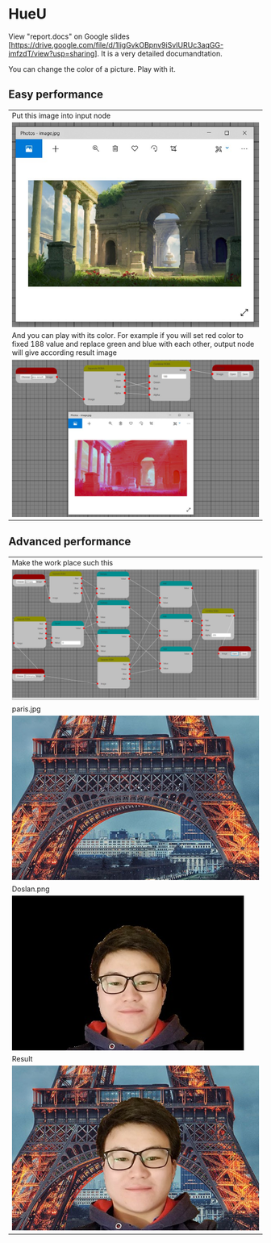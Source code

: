 # HueU

View "report.docs" on Google slides [https://drive.google.com/file/d/1ligGvkOBpnv9iSvIURUc3aqGG-imfzdT/view?usp=sharing]. It is a very detailed documandtation.

You can change the color of a picture. Play with it.

## Easy performance
<table>
  <tr>
    <td>Put this image into input node</td>
  </tr>
  <tr>
    <td><img src="Screenshots/input.jpg"></td>
  </tr>
  <tr>
    <td>And you can play with its color. For example if you will set red color to fixed 188 value and replace green and blue with each other, output node will give according result image</td>
  </tr>
  <tr>
    <td><img src="Screenshots/output.jpg"></td>
  </tr>
</table>

## Advanced performance
<table> 
  <tr>
    <td>Make the work place such this</td>
  <tr>
    <td><img src="Screenshots/impl.jpg"></td>
  </tr>
  <tr>
    <td>paris.jpg</td>
  </tr>
  <tr>
    <td><img src="Screenshots/input1.jpg"></td>
  </tr>
  <tr>
    <td>Doslan.png</td>
  </tr>
  <tr>
    <td><img src="Screenshots/input2.jpg"></td>
  </tr>
  <tr>
    <td>Result</td>
  </tr>
  <tr>
    <td><img src="Screenshots/output1.jpg"></td>
  </tr>
  

